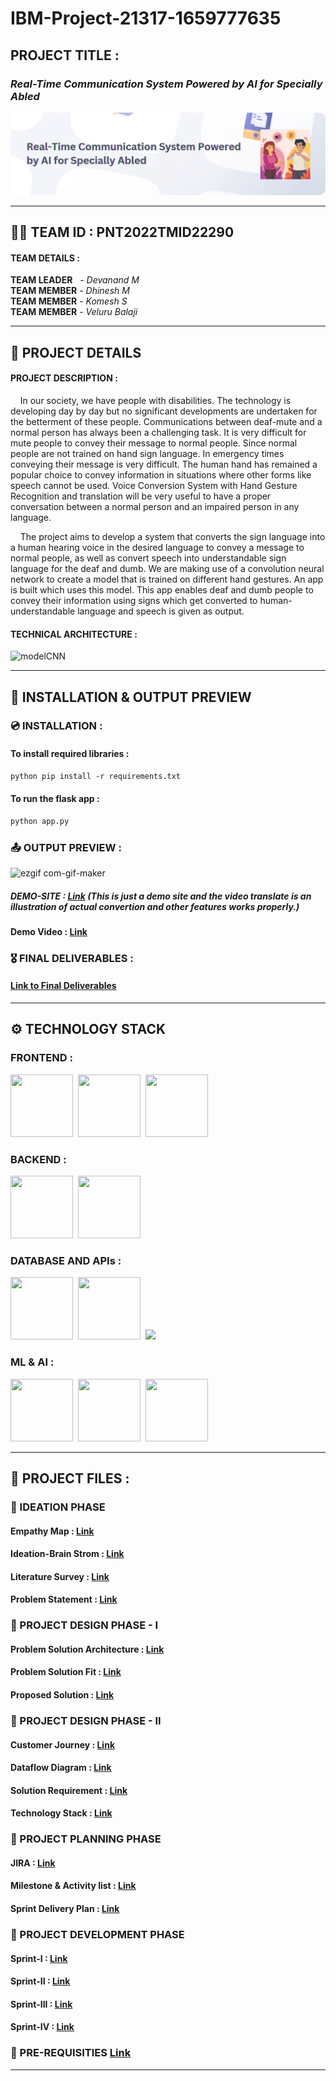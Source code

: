 # IBM-Project-21317-1659777635
## **PROJECT TITLE** :
### _Real-Time Communication System Powered by AI for Specially Abled_
<img src="./Project Development Phase/Sprint 4/Project/static/img/RTCS.png" style="border-radius:10px;">
<hr>

## 👩‍💻 TEAM ID : PNT2022TMID22290
#### TEAM DETAILS :
**TEAM LEADER** &nbsp;&nbsp;- _Devanand M_<br>
**TEAM MEMBER** - _Dhinesh M_<br>
**TEAM MEMBER** - _Komesh S_<br>
**TEAM MEMBER** - _Veluru Balaji_<br>

<hr>

## 📄 PROJECT DETAILS 
#### PROJECT DESCRIPTION :
&nbsp;&nbsp;&nbsp;&nbsp;In our society, we have people with disabilities. The technology is developing day by day but no significant developments are undertaken for the betterment of these people. Communications between deaf-mute and a normal person has always been a challenging task. It is very difficult for mute people to convey their message to normal people. Since normal people are not trained on hand sign language. In emergency times conveying their message is very difficult. The human hand has remained a popular choice to convey information in situations where other forms like speech cannot be used. Voice Conversion System with Hand Gesture Recognition and translation will be very useful to have a proper conversation between a normal person and an impaired person in any language.

&nbsp;&nbsp;&nbsp;&nbsp;The project aims to develop a system that converts the sign language into a human hearing voice in the desired language to convey a message to normal people, as well as convert speech into understandable sign language for the deaf and dumb. We are making use of a convolution neural network to create a model that is trained on different hand gestures. An app is built which uses this model. This app enables deaf and dumb people to convey their information using signs which get converted to human-understandable language and speech is given as output.

#### TECHNICAL ARCHITECTURE :
![modelCNN](https://user-images.githubusercontent.com/90745606/202712666-61999119-10e6-45dd-a7a8-7d234a2debf0.png)

<hr>

## 💾 INSTALLATION & OUTPUT PREVIEW 
### 💿 INSTALLATION :
#### To install required libraries :
```ps
python pip install -r requirements.txt
```
#### To run the flask app :
```ps
python app.py
```

### 📤 OUTPUT PREVIEW :

![ezgif com-gif-maker](https://user-images.githubusercontent.com/90745606/202739626-e46a25ea-a6d3-44d0-933e-6429f41413d1.gif)
<br>

##### DEMO-SITE : <a href="https://deva0813.github.io/rtcsys/">Link</a>&nbsp;(This is just a demo site and the video translate is an illustration of actual convertion and other features works properly.)

#### Demo Video : <a href="https://youtu.be/sZV_1MpGtzM">Link</a>

### 🎖️ FINAL DELIVERABLES : 
#### <a href="/Final Deliverables/">Link to Final Deliverables</a>

<hr>

## ⚙️ TECHNOLOGY STACK 
### FRONTEND :
<img src="https://play-lh.googleusercontent.com/85WnuKkqDY4gf6tndeL4_Ng5vgRk7PTfmpI4vHMIosyq6XQ7ZGDXNtYG2s0b09kJMw" height="100px" width="100px">&nbsp;&nbsp;<img src="https://play-lh.googleusercontent.com/RTAZb9E639F4JBcuBRTPEk9_92I-kaKgBMw4LFxTGhdCQeqWukXh74rTngbQpBVGxqo" height="100px" width="100px">&nbsp;&nbsp;<img src="https://upload.wikimedia.org/wikipedia/commons/6/6a/JavaScript-logo.png" height="100px" width="100px">
### BACKEND :
<img src="https://www.citypng.com/public/uploads/preview/hd-python-logo-symbol-transparent-png-11639606208newcm5th7y.png" height="100px" width="100px">&nbsp;&nbsp;<img src="https://ih1.redbubble.net/image.2488655049.9084/st,small,507x507-pad,600x600,f8f8f8.jpg" height="100px" width="100px">
### DATABASE AND APIs :
<img src="https://zappysys.com/blog/wp-content/uploads/2016/09/google-sheets-api-integration.png" height="100px" width="100px">&nbsp;&nbsp;<img src="https://www.pngitem.com/pimgs/m/377-3779794_google-cloud-speech-to-text-logo-google-cloud.png" height="100px" width="100px">&nbsp;&nbsp;<img src="https://zeevector.com/wp-content/uploads/IBM-Watson-Logo-VECTOR.png" height="100px">&nbsp;&nbsp;
### ML & AI :
<img src="https://www.pngitem.com/pimgs/m/75-753841_tensorflow-logo-transparent-hd-png-download.png" height="100px" width="100px">&nbsp;&nbsp;<img src="https://www.vhv.rs/dpng/d/38-384674_opencv-logo-png-transparent-png.png" height="100px" width="100px">&nbsp;&nbsp;<img src="https://yt3.ggpht.com/ytc/AMLnZu_8Rf063m9hsmDJnDEn26sy-5YYvDr5e2fJWr2O=s900-c-k-c0x00ffffff-no-rj" height="100px" width="100px">&nbsp;&nbsp;

<hr>

## 📃 PROJECT FILES :
### 🎯 IDEATION PHASE
#### Empathy Map : <a href="./Project Design & Planning/Ideation Phase/Empathy Map/Empathy Map.png" >Link</a>
#### Ideation-Brain Strom : <a href="./Project Design & Planning/Ideation Phase/Ideation/Ideation-BrainStrom.png" >Link</a>
#### Literature Survey : <a href="./Project Design & Planning/Ideation Phase/Literature Survey/LITERATURE-SURVEY.pdf">Link</a>
#### Problem Statement : <a href="./Project Design & Planning/Ideation Phase/Problem Statement/Problem Statement.pd" >Link</a>
### 🎯 PROJECT DESIGN PHASE - I
#### Problem Solution Architecture : <a href="./Project Design & Planning/Project Design Phase - I/Problem Solution Architecture.pdf">Link</a>
#### Problem Solution Fit : <a href=".//Project Design & Planning/Project Design Phase - I/Problem solution fit.png">Link</a>
#### Proposed Solution : <a href="./Project Design & Planning/Project Design Phase - I/Proposed Solution.pdf">Link</a>
### 🎯 PROJECT DESIGN PHASE - II
#### Customer Journey : <a href="./Project Design & Planning/Project Design Phase - II/Customer Journey/Customer Journey.pdf">Link</a>
#### Dataflow Diagram : <a href="./Project Design & Planning/Project Design Phase - II/Dataflow Diagarm/Data Flow Diagrams and User Stories.pdf">Link</a>
#### Solution Requirement : <a href="./Project Design & Planning/Project Design Phase - II/Functional Requirement/Solution Requirements.pdf">Link</a>
#### Technology Stack : <a href="./Project Design & Planning/Project Design Phase - II/Technology Stack/Technology Stack.pdf" >Link</a>
### 🎯 PROJECT PLANNING PHASE
#### JIRA : <a href="./Project Design & Planning/Project Planning Phase/JIRA/">Link</a>
#### Milestone & Activity list : <a href="./Project Design & Planning/Project Planning Phase/Milestone and Activity List/Milestone and Activity List.pdf">Link</a>
#### Sprint Delivery Plan : <a href="./Project Design & Planning/Project Planning Phase/Sprint Delivery Plan/Sprint Delivery Plan.pdf">Link</a>
### 🎯 PROJECT DEVELOPMENT PHASE
#### Sprint-I : <a href="./Project Development Phase/Sprint 1/">Link</a>
#### Sprint-II : <a href="./Project Development Phase/Sprint 2/">Link</a>
#### Sprint-III : <a href="./Project Development Phase/Sprint 3/">Link</a>
#### Sprint-IV : <a href="./Project Development Phase/Sprint 4/">Link</a>
### 🎯 PRE-REQUISITIES <a href="/Pre-Requisites and Project structure/">Link</a>
<hr>
